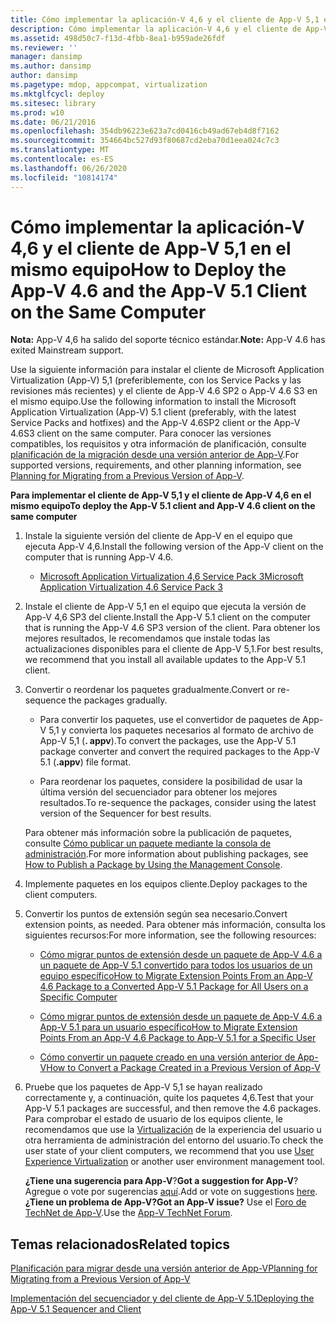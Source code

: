 ```yaml
---
title: Cómo implementar la aplicación-V 4,6 y el cliente de App-V 5,1 en el mismo equipo
description: Cómo implementar la aplicación-V 4,6 y el cliente de App-V 5,1 en el mismo equipo
ms.assetid: 498d50c7-f13d-4fbb-8ea1-b959ade26fdf
ms.reviewer: ''
manager: dansimp
ms.author: dansimp
author: dansimp
ms.pagetype: mdop, appcompat, virtualization
ms.mktglfcycl: deploy
ms.sitesec: library
ms.prod: w10
ms.date: 06/21/2016
ms.openlocfilehash: 354db96223e623a7cd0416cb49ad67eb4d8f7162
ms.sourcegitcommit: 354664bc527d93f80687cd2eba70d1eea024c7c3
ms.translationtype: MT
ms.contentlocale: es-ES
ms.lasthandoff: 06/26/2020
ms.locfileid: "10814174"
---
```

# <span data-ttu-id="50f9b-103">Cómo implementar la aplicación-V 4,6 y el cliente de App-V 5,1 en el mismo equipo</span><span class="sxs-lookup"><span data-stu-id="50f9b-103">How to Deploy the App-V 4.6 and the App-V 5.1 Client on the Same Computer</span></span>

<span data-ttu-id="50f9b-104">**Nota:** App-V 4,6 ha salido del soporte técnico estándar.</span><span class="sxs-lookup"><span data-stu-id="50f9b-104">**Note:** App-V 4.6 has exited Mainstream support.</span></span>

<span data-ttu-id="50f9b-105">Use la siguiente información para instalar el cliente de Microsoft Application Virtualization (App-V) 5,1 (preferiblemente, con los Service Packs y las revisiones más recientes) y el cliente de App-V 4.6 SP2 o App-V 4.6 S3 en el mismo equipo.</span><span class="sxs-lookup"><span data-stu-id="50f9b-105">Use the following information to install the Microsoft Application Virtualization (App-V) 5.1 client (preferably, with the latest Service Packs and hotfixes) and the App-V 4.6SP2 client or the App-V 4.6S3 client on the same computer.</span></span> <span data-ttu-id="50f9b-106">Para conocer las versiones compatibles, los requisitos y otra información de planificación, consulte [planificación de la migración desde una versión anterior de App-V](planning-for-migrating-from-a-previous-version-of-app-v51.md).</span><span class="sxs-lookup"><span data-stu-id="50f9b-106">For supported versions, requirements, and other planning information, see [Planning for Migrating from a Previous Version of App-V](planning-for-migrating-from-a-previous-version-of-app-v51.md).</span></span>

**<span data-ttu-id="50f9b-107">Para implementar el cliente de App-V 5,1 y el cliente de App-V 4,6 en el mismo equipo</span><span class="sxs-lookup"><span data-stu-id="50f9b-107">To deploy the App-V 5.1 client and App-V 4.6 client on the same computer</span></span>**

1.  <span data-ttu-id="50f9b-108">Instale la siguiente versión del cliente de App-V en el equipo que ejecuta App-V 4,6.</span><span class="sxs-lookup"><span data-stu-id="50f9b-108">Install the following version of the App-V client on the computer that is running App-V 4.6.</span></span>

    -   [<span data-ttu-id="50f9b-109">Microsoft Application Virtualization 4,6 Service Pack 3</span><span class="sxs-lookup"><span data-stu-id="50f9b-109">Microsoft Application Virtualization 4.6 Service Pack 3</span></span>](https://www.microsoft.com/download/details.aspx?id=41187)

2.  <span data-ttu-id="50f9b-110">Instale el cliente de App-V 5,1 en el equipo que ejecuta la versión de App-V 4,6 SP3 del cliente.</span><span class="sxs-lookup"><span data-stu-id="50f9b-110">Install the App-V 5.1 client on the computer that is running the App-V 4.6 SP3 version of the client.</span></span> <span data-ttu-id="50f9b-111">Para obtener los mejores resultados, le recomendamos que instale todas las actualizaciones disponibles para el cliente de App-V 5,1.</span><span class="sxs-lookup"><span data-stu-id="50f9b-111">For best results, we recommend that you install all available updates to the App-V 5.1 client.</span></span>

3.  <span data-ttu-id="50f9b-112">Convertir o reordenar los paquetes gradualmente.</span><span class="sxs-lookup"><span data-stu-id="50f9b-112">Convert or re-sequence the packages gradually.</span></span>

    -   <span data-ttu-id="50f9b-113">Para convertir los paquetes, use el convertidor de paquetes de App-V 5,1 y convierta los paquetes necesarios al formato de archivo de App-V 5,1 (**. appv**).</span><span class="sxs-lookup"><span data-stu-id="50f9b-113">To convert the packages, use the App-V 5.1 package converter and convert the required packages to the App-V 5.1 (**.appv**) file format.</span></span>

    -   <span data-ttu-id="50f9b-114">Para reordenar los paquetes, considere la posibilidad de usar la última versión del secuenciador para obtener los mejores resultados.</span><span class="sxs-lookup"><span data-stu-id="50f9b-114">To re-sequence the packages, consider using the latest version of the Sequencer for best results.</span></span>

    <span data-ttu-id="50f9b-115">Para obtener más información sobre la publicación de paquetes, consulte [Cómo publicar un paquete mediante la consola de administración](how-to-publish-a-package-by-using-the-management-console-51.md).</span><span class="sxs-lookup"><span data-stu-id="50f9b-115">For more information about publishing packages, see [How to Publish a Package by Using the Management Console](how-to-publish-a-package-by-using-the-management-console-51.md).</span></span>

4.  <span data-ttu-id="50f9b-116">Implemente paquetes en los equipos cliente.</span><span class="sxs-lookup"><span data-stu-id="50f9b-116">Deploy packages to the client computers.</span></span>

5.  <span data-ttu-id="50f9b-117">Convertir los puntos de extensión según sea necesario.</span><span class="sxs-lookup"><span data-stu-id="50f9b-117">Convert extension points, as needed.</span></span> <span data-ttu-id="50f9b-118">Para obtener más información, consulta los siguientes recursos:</span><span class="sxs-lookup"><span data-stu-id="50f9b-118">For more information, see the following resources:</span></span>

    -   [<span data-ttu-id="50f9b-119">Cómo migrar puntos de extensión desde un paquete de App-V 4.6 a un paquete de App-V 5.1 convertido para todos los usuarios de un equipo específico</span><span class="sxs-lookup"><span data-stu-id="50f9b-119">How to Migrate Extension Points From an App-V 4.6 Package to a Converted App-V 5.1 Package for All Users on a Specific Computer</span></span>](how-to-migrate-extension-points-from-an-app-v-46-package-to-a-converted-app-v-51-package-for-all-users-on-a-specific-computer.md)

    -   [<span data-ttu-id="50f9b-120">Cómo migrar puntos de extensión desde un paquete de App-V 4.6 a App-V 5.1 para un usuario específico</span><span class="sxs-lookup"><span data-stu-id="50f9b-120">How to Migrate Extension Points From an App-V 4.6 Package to App-V 5.1 for a Specific User</span></span>](how-to-migrate-extension-points-from-an-app-v-46-package-to-app-v-51-for-a-specific-user.md)

    -   [<span data-ttu-id="50f9b-121">Cómo convertir un paquete creado en una versión anterior de App-V</span><span class="sxs-lookup"><span data-stu-id="50f9b-121">How to Convert a Package Created in a Previous Version of App-V</span></span>](how-to-convert-a-package-created-in-a-previous-version-of-app-v51.md)

6.  <span data-ttu-id="50f9b-122">Pruebe que los paquetes de App-V 5,1 se hayan realizado correctamente y, a continuación, quite los paquetes 4,6.</span><span class="sxs-lookup"><span data-stu-id="50f9b-122">Test that your App-V 5.1 packages are successful, and then remove the 4.6 packages.</span></span> <span data-ttu-id="50f9b-123">Para comprobar el estado de usuario de los equipos cliente, le recomendamos que use la [Virtualización](https://technet.microsoft.com/library/dn458947.aspx) de la experiencia del usuario u otra herramienta de administración del entorno del usuario.</span><span class="sxs-lookup"><span data-stu-id="50f9b-123">To check the user state of your client computers, we recommend that you use [User Experience Virtualization](https://technet.microsoft.com/library/dn458947.aspx) or another user environment management tool.</span></span>

    <span data-ttu-id="50f9b-124">**¿Tiene una sugerencia para App-V**?</span><span class="sxs-lookup"><span data-stu-id="50f9b-124">**Got a suggestion for App-V**?</span></span> <span data-ttu-id="50f9b-125">Agregue o vote por sugerencias [aquí](http://appv.uservoice.com/forums/280448-microsoft-application-virtualization).</span><span class="sxs-lookup"><span data-stu-id="50f9b-125">Add or vote on suggestions [here](http://appv.uservoice.com/forums/280448-microsoft-application-virtualization).</span></span> **<span data-ttu-id="50f9b-126">¿Tiene un problema de App-V?</span><span class="sxs-lookup"><span data-stu-id="50f9b-126">Got an App-V issue?</span></span>** <span data-ttu-id="50f9b-127">Use el [Foro de TechNet de App-V](https://social.technet.microsoft.com/Forums/home?forum=mdopappv).</span><span class="sxs-lookup"><span data-stu-id="50f9b-127">Use the [App-V TechNet Forum](https://social.technet.microsoft.com/Forums/home?forum=mdopappv).</span></span>

## <span data-ttu-id="50f9b-128">Temas relacionados</span><span class="sxs-lookup"><span data-stu-id="50f9b-128">Related topics</span></span>


[<span data-ttu-id="50f9b-129">Planificación para migrar desde una versión anterior de App-V</span><span class="sxs-lookup"><span data-stu-id="50f9b-129">Planning for Migrating from a Previous Version of App-V</span></span>](planning-for-migrating-from-a-previous-version-of-app-v51.md)

[<span data-ttu-id="50f9b-130">Implementación del secuenciador y del cliente de App-V 5.1</span><span class="sxs-lookup"><span data-stu-id="50f9b-130">Deploying the App-V 5.1 Sequencer and Client</span></span>](deploying-the-app-v-51-sequencer-and-client.md)

 

 





